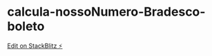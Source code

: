 # calcula-nossoNumero-Bradesco-boleto

[Edit on StackBlitz ⚡️](https://stackblitz.com/edit/po-ui-nqupjv)